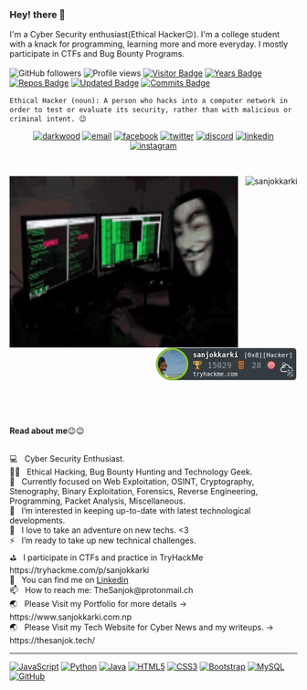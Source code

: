 ### Hey! there 👋

I'm a Cyber Security enthusiast(Ethical Hacker😉). I'm a college student with a knack for programming, learning more and more everyday.   I mostly participate in CTFs and Bug Bounty Programs. <br>
<br>
![GitHub followers](https://img.shields.io/github/followers/sanjokkarki?label=Follow&style=social) ![Profile views](https://gpvc.arturio.dev/sanjokkarki)
[![Visitor Badge](https://visitor-badge.glitch.me/badge?page_id=sanjokkarki)](https://visitor-badge.glitch.me/badge?page_id=sanjokkarki)
[![Years Badge](https://badges.pufler.dev/years/sanjokkarki)](https://badges.pufler.dev/years/sanjokkarki)
[![Repos Badge](https://badges.pufler.dev/repos/sanjokkarki)](https://badges.pufler.dev/repos/sanjokkarki)
[![Updated Badge](https://badges.pufler.dev/updated/sanjokkarki/sanjokkarki)](https://badges.pufler.dev/updated/sanjokkarki)
[![Commits Badge](https://badges.pufler.dev/commits/monthly/sanjokkarki)](https://badges.pufler.dev/commits/monthly/sanjokkarki)
```
Ethical Hacker (noun): A person who hacks into a computer network in order to test or evaluate its security, rather than with malicious or criminal intent. 😉
```
<p align="center">
  <a href="https://sanjokkarki.com.np"><img src="https://img.icons8.com/fluent/96/000000/domain.png" alt="darkwood"/></a>
  <a href="mailto:TheSanjok@protonmail.ch"><img src="https://img.icons8.com/color/96/000000/gmail.png" alt="email"/></a>
  <a href="https://www.facebook.com/sanjokkarki08"><img src="https://img.icons8.com/color/96/000000/facebook.png" alt="facebook"/></a>
  <a href="https://twitter.com/sanjokkarki08"><img src="https://img.icons8.com/color/96/000000/twitter-squared.png" alt="twitter"/></a>
  <a href="mailto:Sanjok Karki#3830"><img src="https://img.icons8.com/color/96/000000/discord-logo.png" alt="discord"/></a>
  <a href="https://www.linkedin.com/in/sanjokkarki"><img src="https://img.icons8.com/color/96/000000/linkedin.png" alt="linkedin"/></a>
  <a href="https://www.instagram.com/ig_sanjok"><img src="https://img.icons8.com/color/96/000000/instagram-new.png" alt="instagram"/></a>
</p>
<br>

<p align="right"> <img src="https://github-readme-stats.vercel.app/api?username=sanjokkarki&show_icons=true&theme=gotham" alt="sanjokkarki" />
<img align="left" alt="GIF" src="code1.gif" width="400" height="300" />
<img align="center" src="https://raw.githubusercontent.com/sanjokkarki/sanjokkarki/main/sanjokkarki.png" alt="TryHackMe-Bagde">
</p>
<br>
<br>
<br>
<p><b>Read about me</b>😉😉</p>
<br>
💻   &nbsp; Cyber Security Enthusiast.<br />
✍🏻   &nbsp;  Ethical Hacking, Bug Bounty Hunting and Technology Geek.<br />
🔭   &nbsp;  Currently focused on Web Exploitation, OSINT, Cryptography, Stenography, Binary Exploitation, Forensics, Reverse Engineering, &nbsp; Programming, Packet Analysis, Miscellaneous.<br/>
👯    &nbsp; I’m interested in keeping up-to-date with latest technological developments.<br />
🤔    &nbsp; I love to take an adventure on new techs. <3<br/>
⚡️    &nbsp; I’m ready to take up new technical challenges.<br/>
⛳   &nbsp;  I participate in CTFs and practice in TryHackMe https://tryhackme.com/p/sanjokkarki<br />
👀    &nbsp; You can find me on <a href="https://www.linkedin.com/in/sanjokkarki">Linkedin</a> <br />
📫    &nbsp; How to reach me: TheSanjok@protonmail.ch<br />
🌏    &nbsp; Please Visit my Portfolio for more details -> https://www.sanjokkarki.com.np <br/>
🌏    &nbsp; Please Visit my Tech Website for Cyber News and my writeups. -> https://thesanjok.tech/ <br/>



---------------------------
<div>
<p><a target="_blank" rel="noopener noreferrer" href="https://camo.githubusercontent.com/d423cf12cc9ec53976db472d8844305e3f324418/68747470733a2f2f696d672e736869656c64732e696f2f62616467652f2d4a6176615363726970742d626c61636b3f7374796c653d666c61742d737175617265266c6f676f3d6a617661736372697074"><img src="https://camo.githubusercontent.com/d423cf12cc9ec53976db472d8844305e3f324418/68747470733a2f2f696d672e736869656c64732e696f2f62616467652f2d4a6176615363726970742d626c61636b3f7374796c653d666c61742d737175617265266c6f676f3d6a617661736372697074" alt="JavaScript" data-canonical-src="https://img.shields.io/badge/-JavaScript-black?style=flat-square&amp;logo=javascript" style="max-width:100%;"></a>
<a target="_blank" rel="noopener noreferrer" href="https://camo.githubusercontent.com/20cffd2088b2895f833a332310e9a6596589205b/68747470733a2f2f696d672e736869656c64732e696f2f62616467652f2d507974686f6e2d626c61636b3f7374796c653d666c61742d737175617265266c6f676f3d507974686f6e"><img src="https://camo.githubusercontent.com/20cffd2088b2895f833a332310e9a6596589205b/68747470733a2f2f696d672e736869656c64732e696f2f62616467652f2d507974686f6e2d626c61636b3f7374796c653d666c61742d737175617265266c6f676f3d507974686f6e" alt="Python" data-canonical-src="https://img.shields.io/badge/-Python-black?style=flat-square&amp;logo=Python" style="max-width:100%;"></a>
<a target="_blank" rel="noopener noreferrer" href="https://camo.githubusercontent.com/ecaa192b7b132b9bfe5e07dd408ecab68e12de66/68747470733a2f2f696d672e736869656c64732e696f2f62616467652f2d6a6176612d4533344138363f7374796c653d666c61742d737175617265266c6f676f3d6a617661"><img src="https://camo.githubusercontent.com/ecaa192b7b132b9bfe5e07dd408ecab68e12de66/68747470733a2f2f696d672e736869656c64732e696f2f62616467652f2d6a6176612d4533344138363f7374796c653d666c61742d737175617265266c6f676f3d6a617661" alt="Java" data-canonical-src="https://img.shields.io/badge/-java-E34A86?style=flat-square&amp;logo=java" style="max-width:100%;"></a>
<a target="_blank" rel="noopener noreferrer" href="https://camo.githubusercontent.com/d1955a46310c59bb55250d86c071a900f022da48/68747470733a2f2f696d672e736869656c64732e696f2f62616467652f2d48544d4c352d4533344632363f7374796c653d666c61742d737175617265266c6f676f3d68746d6c35266c6f676f436f6c6f723d7768697465"><img src="https://camo.githubusercontent.com/d1955a46310c59bb55250d86c071a900f022da48/68747470733a2f2f696d672e736869656c64732e696f2f62616467652f2d48544d4c352d4533344632363f7374796c653d666c61742d737175617265266c6f676f3d68746d6c35266c6f676f436f6c6f723d7768697465" alt="HTML5" data-canonical-src="https://img.shields.io/badge/-HTML5-E34F26?style=flat-square&amp;logo=html5&amp;logoColor=white" style="max-width:100%;"></a>
<a target="_blank" rel="noopener noreferrer" href="https://camo.githubusercontent.com/1deba54ff90ed27981e953dd91a925cb663e9659/68747470733a2f2f696d672e736869656c64732e696f2f62616467652f2d435353332d3135373242363f7374796c653d666c61742d737175617265266c6f676f3d63737333"><img src="https://camo.githubusercontent.com/1deba54ff90ed27981e953dd91a925cb663e9659/68747470733a2f2f696d672e736869656c64732e696f2f62616467652f2d435353332d3135373242363f7374796c653d666c61742d737175617265266c6f676f3d63737333" alt="CSS3" data-canonical-src="https://img.shields.io/badge/-CSS3-1572B6?style=flat-square&amp;logo=css3" style="max-width:100%;"></a>
<a target="_blank" rel="noopener noreferrer" href="https://camo.githubusercontent.com/b85d7abe1666bb70d2930ff551f7307020c39fec/68747470733a2f2f696d672e736869656c64732e696f2f62616467652f2d426f6f7473747261702d3536334437433f7374796c653d666c61742d737175617265266c6f676f3d626f6f747374726170"><img src="https://camo.githubusercontent.com/b85d7abe1666bb70d2930ff551f7307020c39fec/68747470733a2f2f696d672e736869656c64732e696f2f62616467652f2d426f6f7473747261702d3536334437433f7374796c653d666c61742d737175617265266c6f676f3d626f6f747374726170" alt="Bootstrap" data-canonical-src="https://img.shields.io/badge/-Bootstrap-563D7C?style=flat-square&amp;logo=bootstrap" style="max-width:100%;"></a>
<!-- <a target="_blank" rel="noopener noreferrer" href="https://camo.githubusercontent.com/542e0b0f0bfd04fc283c919d32a099afb3c8391d/68747470733a2f2f696d672e736869656c64732e696f2f62616467652f2d547970655363726970742d3030374143433f7374796c653d666c61742d737175617265266c6f676f3d74797065736372697074"><img src="https://camo.githubusercontent.com/542e0b0f0bfd04fc283c919d32a099afb3c8391d/68747470733a2f2f696d672e736869656c64732e696f2f62616467652f2d547970655363726970742d3030374143433f7374796c653d666c61742d737175617265266c6f676f3d74797065736372697074" alt="TypeScript" data-canonical-src="https://img.shields.io/badge/-TypeScript-007ACC?style=flat-square&amp;logo=typescript" style="max-width:100%;"></a> -->
<!-- <a target="_blank" rel="noopener noreferrer" href="https://camo.githubusercontent.com/767fd7b1a80de584bc961ce9ab515c6cc07bb0ad/68747470733a2f2f696d672e736869656c64732e696f2f62616467652f2d4d6f6e676f44422d626c61636b3f7374796c653d666c61742d737175617265266c6f676f3d6d6f6e676f6462"><img src="https://camo.githubusercontent.com/767fd7b1a80de584bc961ce9ab515c6cc07bb0ad/68747470733a2f2f696d672e736869656c64732e696f2f62616467652f2d4d6f6e676f44422d626c61636b3f7374796c653d666c61742d737175617265266c6f676f3d6d6f6e676f6462" alt="MongoDB" data-canonical-src="https://img.shields.io/badge/-MongoDB-black?style=flat-square&amp;logo=mongodb" style="max-width:100%;"></a> -->
<!-- <a target="_blank" rel="noopener noreferrer" href="https://camo.githubusercontent.com/b09b8907d055432abb401be48ec2145da79c6b7e/68747470733a2f2f696d672e736869656c64732e696f2f62616467652f2d4772617068514c2d4531303039383f7374796c653d666c61742d737175617265266c6f676f3d6772617068716c"><img src="https://camo.githubusercontent.com/b09b8907d055432abb401be48ec2145da79c6b7e/68747470733a2f2f696d672e736869656c64732e696f2f62616467652f2d4772617068514c2d4531303039383f7374796c653d666c61742d737175617265266c6f676f3d6772617068716c" alt="GraphQL" data-canonical-src="https://img.shields.io/badge/-GraphQL-E10098?style=flat-square&amp;logo=graphql" style="max-width:100%;"></a> -->
<!-- <a target="_blank" rel="noopener noreferrer" href="https://camo.githubusercontent.com/e59c0354f283504e6177505099fa7badfee2f18b/68747470733a2f2f696d672e736869656c64732e696f2f62616467652f2d41706f6c6c6f2532304772617068514c2d3331314338373f7374796c653d666c61742d737175617265266c6f676f3d61706f6c6c6f2d6772617068716c"><img src="https://camo.githubusercontent.com/e59c0354f283504e6177505099fa7badfee2f18b/68747470733a2f2f696d672e736869656c64732e696f2f62616467652f2d41706f6c6c6f2532304772617068514c2d3331314338373f7374796c653d666c61742d737175617265266c6f676f3d61706f6c6c6f2d6772617068716c" alt="Apollo GraphQL" data-canonical-src="https://img.shields.io/badge/-Apollo%20GraphQL-311C87?style=flat-square&amp;logo=apollo-graphql" style="max-width:100%;"></a> -->
<a target="_blank" rel="noopener noreferrer" href="https://camo.githubusercontent.com/05b409efb6f95b34435fe13903720bf3fba39679/68747470733a2f2f696d672e736869656c64732e696f2f62616467652f2d4d7953514c2d626c61636b3f7374796c653d666c61742d737175617265266c6f676f3d6d7973716c"><img src="https://camo.githubusercontent.com/05b409efb6f95b34435fe13903720bf3fba39679/68747470733a2f2f696d672e736869656c64732e696f2f62616467652f2d4d7953514c2d626c61636b3f7374796c653d666c61742d737175617265266c6f676f3d6d7973716c" alt="MySQL" data-canonical-src="https://img.shields.io/badge/-MySQL-black?style=flat-square&amp;logo=mysql" style="max-width:100%;"></a>
<!-- <a target="_blank" rel="noopener noreferrer" href="https://camo.githubusercontent.com/0616d50fe4f21c42fa6742959c1d28bd54a26ae3/68747470733a2f2f696d672e736869656c64732e696f2f62616467652f2d4865726f6b752d3433303039383f7374796c653d666c61742d737175617265266c6f676f3d6865726f6b75"><img src="https://camo.githubusercontent.com/0616d50fe4f21c42fa6742959c1d28bd54a26ae3/68747470733a2f2f696d672e736869656c64732e696f2f62616467652f2d4865726f6b752d3433303039383f7374796c653d666c61742d737175617265266c6f676f3d6865726f6b75" alt="Heroku" data-canonical-src="https://img.shields.io/badge/-Heroku-430098?style=flat-square&amp;logo=heroku" style="max-width:100%;"></a> -->
<!-- <a target="_blank" rel="noopener noreferrer" href="https://camo.githubusercontent.com/f727a434e8503e5143f5e7afb2d0c5425ddc91e6/68747470733a2f2f696d672e736869656c64732e696f2f62616467652f2d446f636b65722d626c61636b3f7374796c653d666c61742d737175617265266c6f676f3d646f636b6572"><img src="https://camo.githubusercontent.com/f727a434e8503e5143f5e7afb2d0c5425ddc91e6/68747470733a2f2f696d672e736869656c64732e696f2f62616467652f2d446f636b65722d626c61636b3f7374796c653d666c61742d737175617265266c6f676f3d646f636b6572" alt="Docker" data-canonical-src="https://img.shields.io/badge/-Docker-black?style=flat-square&amp;logo=docker" style="max-width:100%;"></a> -->
<!-- <a target="_blank" rel="noopener noreferrer" href="https://camo.githubusercontent.com/ca7c6a9834841fccaa75227ecbebfd445ae75530/68747470733a2f2f696d672e736869656c64732e696f2f62616467652f2d4469676974616c2532304f6365616e2d6461726b626c75653f7374796c653d666c61742d737175617265266c6f676f3d6469676974616c6f6365616e"><img src="https://camo.githubusercontent.com/ca7c6a9834841fccaa75227ecbebfd445ae75530/68747470733a2f2f696d672e736869656c64732e696f2f62616467652f2d4469676974616c2532304f6365616e2d6461726b626c75653f7374796c653d666c61742d737175617265266c6f676f3d6469676974616c6f6365616e" alt="DigitalOcean" data-canonical-src="https://img.shields.io/badge/-Digital%20Ocean-darkblue?style=flat-square&amp;logo=digitalocean" style="max-width:100%;"></a>
<a target="_blank" rel="noopener noreferrer" href="https://camo.githubusercontent.com/aeb3c6037ff10d02e76bffb837b78817b0993a6c/68747470733a2f2f696d672e736869656c64732e696f2f62616467652f416d617a6f6e2532304157532d3233324633453f7374796c653d666c61742d737175617265266c6f676f3d616d617a6f6e2d617773"><img src="https://camo.githubusercontent.com/aeb3c6037ff10d02e76bffb837b78817b0993a6c/68747470733a2f2f696d672e736869656c64732e696f2f62616467652f416d617a6f6e2532304157532d3233324633453f7374796c653d666c61742d737175617265266c6f676f3d616d617a6f6e2d617773" alt="Amazon AWS" data-canonical-src="https://img.shields.io/badge/Amazon%20AWS-232F3E?style=flat-square&amp;logo=amazon-aws" style="max-width:100%;"></a> -->
<a target="_blank" rel="noopener noreferrer" href="https://camo.githubusercontent.com/3f5a17ab56610b19378b1c3fcc589c330e4c7bec/68747470733a2f2f696d672e736869656c64732e696f2f62616467652f2d4769744875622d3138313731373f7374796c653d666c61742d737175617265266c6f676f3d676974687562"><img src="https://camo.githubusercontent.com/3f5a17ab56610b19378b1c3fcc589c330e4c7bec/68747470733a2f2f696d672e736869656c64732e696f2f62616467652f2d4769744875622d3138313731373f7374796c653d666c61742d737175617265266c6f676f3d676974687562" alt="GitHub" data-canonical-src="https://img.shields.io/badge/-GitHub-181717?style=flat-square&amp;logo=github" style="max-width:100%;"></a>
</div>
